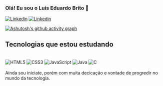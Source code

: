 ### Olá! Eu sou o Luis Eduardo Brito 👋

[![Linkedin](https://img.shields.io/badge/LinkedIn-0077B5?style=for-the-badge&logo=linkedin&logoColor=white)](https://www.linkedin.com/in/luiseduardobrito1/)
[![Linkedin](https://img.shields.io/badge/Gmail-D14836?style=for-the-badge&logo=gmail&logoColor=white)](mailto:luis.b.c.melo@gmail.com) 

[![Ashutosh's github activity graph](https://github-readme-activity-graph.vercel.app/graph?Cabr1to=Ashutosh00710&theme=dracula)](https://github.com/ashutosh00710/github-readme-activity-graph)

## Tecnologias que estou estudando

<div style= "display: inline_block"> <br/>
  <img align="center"   alt="HTML5" src="https://img.shields.io/badge/HTML5-E34F26?style=for-the-badge&logo=html5&logoColor=white" />
  <img align="center"   alt="CSS3" src="https://img.shields.io/badge/CSS3-1572B6?style=for-the-badge&logo=css3&logoColor=white" />
  <img align="center"   alt="JavaScript" src="https://img.shields.io/badge/JavaScript-323330?style=for-the-badge&logo=javascript&logoColor=F7DF1E" />
  <img align="center"   alt="Java" src="https://img.shields.io/badge/Java-ED8B00?style=for-the-badge&logo=openjdk&logoColor=white" />
  <img align="center"   alt="C" src="https://img.shields.io/badge/C-00599C?style=for-the-badge&logo=c&logoColor=white" />
</div>
<br>  
Ainda sou iniciate, porém com muita decicação e vontade de progredir no mundo da tecnologia.
